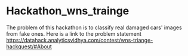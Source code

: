# Hackathon_wns_trainge
The problem of this hackathon is to classify real damaged cars' images from fake ones. Here is a link to the problem statement https://datahack.analyticsvidhya.com/contest/wns-triange-hackquest/#About
